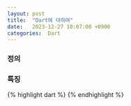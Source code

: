 ```yaml
---
layout: post
title:  "Dart에 대하여"
date:   2023-12-27 10:07:00 +0900
categories:  Dart
---
```


### 정의
### 특징

{% highlight dart %}
{% endhighlight %}